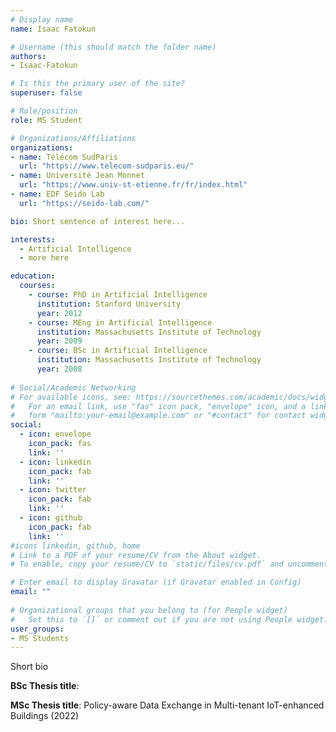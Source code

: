 ```yaml
---
# Display name
name: Isaac Fatokun

# Username (this should match the folder name)
authors:
- Isaac-Fatokun

# Is this the primary user of the site?
superuser: false

# Role/position
role: MS Student

# Organizations/Affiliations
organizations:
- name: Télécom SudParis
  url: "https://www.telecom-sudparis.eu/"
- name: Université Jean Monnet
  url: "https://www.univ-st-etienne.fr/fr/index.html"
- name: EDF Seido Lab
  url: "https://seido-lab.com/"  

bio: Short sentence of interest here...

interests:
  - Artificial Intelligence
  - more here

education:
  courses:
    - course: PhD in Artificial Intelligence
      institution: Stanford University
      year: 2012
    - course: MEng in Artificial Intelligence
      institution: Massachusetts Institute of Technology
      year: 2009
    - course: BSc in Artificial Intelligence
      institution: Massachusetts Institute of Technology
      year: 2008
      
# Social/Academic Networking
# For available icons, see: https://sourcethemes.com/academic/docs/widgets/#icons
#   For an email link, use "fas" icon pack, "envelope" icon, and a link in the
#   form "mailto:your-email@example.com" or "#contact" for contact widget.
social:
  - icon: envelope
    icon_pack: fas
    link: ''
  - icon: linkedin
    icon_pack: fab
    link: ''
  - icon: twitter
    icon_pack: fab
    link: ''
  - icon: github
    icon_pack: fab
    link: ''
#icons linkedin, github, home
# Link to a PDF of your resume/CV from the About widget.
# To enable, copy your resume/CV to `static/files/cv.pdf` and uncomment the lines below.  

# Enter email to display Gravatar (if Gravatar enabled in Config)
email: ""
  
# Organizational groups that you belong to (for People widget)
#   Set this to `[]` or comment out if you are not using People widget.  
user_groups:
- MS Students
---
```

Short bio

**BSc Thesis title**:

**MSc Thesis title**: Policy-aware Data Exchange in Multi-tenant IoT-enhanced Buildings (2022)